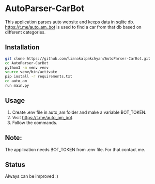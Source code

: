 # AutoParser-CarBot

This application parses auto website and keeps data in sqlite db. 
https://t.me/auto_am_bot is used to find a car from that db based on different categories.

## Installation

```bash
git clone https://github.com/lianakalpakchyan/AutoParser-CarBot.git
cd AutoParser-CarBot
python3 -m venv venv
source venv/bin/activate
pip install -r requirements.txt
cd auto_am
run main.py
```

## Usage
1. Create .env file in auto_am folder and make a variable BOT_TOKEN.
2. Visit https://t.me/auto_am_bot.
3. Follow the commands. 

## Note:
The application needs BOT_TOKEN from .env file. 
For that contact me.

## Status
Always can be improved :)

